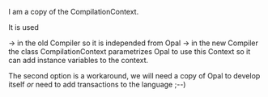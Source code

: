 I am a copy of the CompilationContext.

It is used

-> in the old Compiler so it is independed from Opal
-> in the new Compiler the class CompilationContext parametrizes Opal to use this Context so it can add instance variables to the context.

The second option is a workaround, we will need a copy of Opal to develop itself *or* need to add transactions to the language ;--)